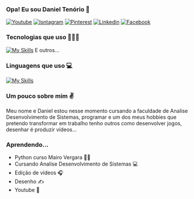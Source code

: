 ### Opa! Eu sou Daniel Tenório 👋

[![Youtube](https://img.shields.io/badge/YouTube-FF0000?style=for-the-badge&logo=youtube&logoColor=white)](https://www.youtube.com/@danieltanimacao1817/videos)
[![Isntagram](https://img.shields.io/badge/Instagram-E4405F?style=for-the-badge&logo=instagram&logoColor=white)](https://www.instagram.com/danieltenorio35/)
[![Pinterest](https://img.shields.io/badge/Pinterest-%23E60023.svg?&style=for-the-badge&logo=Pinterest&logoColor=white)](https://br.pinterest.com/danieltenorio2046/)
[![Linkedin](https://img.shields.io/badge/LinkedIn-0077B5?style=for-the-badge&logo=linkedin&logoColor=white)](https://www.linkedin.com/in/daniel-tenório-6471b0244/)
[![Facebook](https://img.shields.io/badge/Facebook-1877F2?style=for-the-badge&logo=facebook&logoColor=white)](https://www.facebook.com/daniel.tenorio.92167)

### Tecnologias que uso 🧑🏻‍💻

[![My Skills](https://skillicons.dev/icons?i=blender,discord,godot,linkedin,pr,ps,vscode,github,git&theme=light)](https://skillicons.dev) E outros...

### Linguagens que uso 💻

[![My Skills](https://skillicons.dev/icons?i=cs,dotnet,py,html,css&theme=light)](https://skillicons.dev)

### Um pouco sobre mim ✌️
Meu nome e Daniel estou nesse momento cursando a faculdade de Analise Desenvolvimento de Sistemas, programar e um dos meus hobbies que pretendo transformar em trabalho tenho outros como desenvolver jogos, desenhar é produzir vídeos...

### Aprendendo...
- Python curso Mairo Vergara 🧑‍💻
- Cursando Analise Desenvolvimento de Sistemas 💻
- Edição de vídeos 🎧
- Desenho ✍️
- Youtube 🔴
